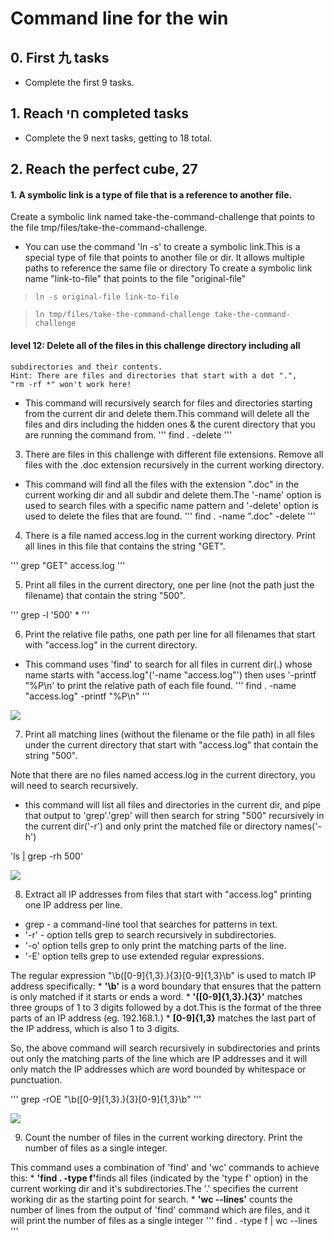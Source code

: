 # Command line for the win

## 0. First 九 tasks
* Complete the first 9 tasks.

## 1. Reach חי completed tasks
* Complete the 9 next tasks, getting to 18 total.

## 2. Reach the perfect cube, 27


#### 1. A symbolic link is a type of file that is a reference to another file.

Create a symbolic link named take-the-command-challenge that points to the file 
tmp/files/take-the-command-challenge.

* You can use the command 'ln -s' to create a symbolic link.This is a special
    type of file that points to another file or dir.
    It allows multiple paths to reference the same file or directory
    To create a symbolic link name "link-to-file" that points to the file
    "original-file"

>`ln -s original-file link-to-file`

>`ln tmp/files/take-the-command-challenge take-the-command-challenge`

#### level 12: Delete all of the files in this challenge directory including all 
    subdirectories and their contents.
    Hint: There are files and directories that start with a dot ".", 
    "rm -rf *" won't work here!

* This command will recursively search for files and directories starting
from the current dir and delete them.This command will delete all the files
and dirs including the hidden ones & the curent directory that you are
running the command from.
'''
find . -delete
'''

3. There are files in this challenge with different file extensions.
    Remove all files with the .doc extension recursively in the 
    current working directory.

* This command will find all the files with the extension ".doc" in the
current working dir and all subdir and delete them.The '-name' option is
used to search files with a specific name pattern and '-delete' option is
used to delete the files that are found.
'''
find . -name ".doc" -delete
'''

4. There is a file named access.log in the current working directory. 
Print all lines in this file that contains the string "GET".

'''
grep "GET" access.log
'''

5. Print all files in the current directory, one per line (not the path
just the filename) that contain the string "500".

'''
grep -l '500' *
'''

6. Print the relative file paths, one path per line for all filenames 
that start with "access.log" in the current directory.

* This command uses 'find' to search for all files in current dir(.) whose
name starts with "access.log"('-name "access.log"') then uses 
'-printf "%P\n' to print the relative path of each file found.
'''
find . -name "access.log" -printf "%P\n"
'''

[![](https://cmdchallenge.com/img/emojis/1F577.png)]()

7. Print all matching lines (without the filename or the file path) in all 
files under the current directory that start with "access.log" that 
contain the string "500".

Note that there are no files named access.log in the current directory, 
you will need to search recursively.

* this command will list all files and directories in the current dir, and
pipe that output to 'grep'.'grep' will then search for string "500" recursively
in the current dir('-r') and only print the matched file or directory
names('-h')

'ls | grep -rh 500'

[![](https://cmdchallenge.com/img/emojis/1F982.png)]()

8. Extract all IP addresses from files that start with "access.log" 
printing one IP address per line.

* grep - a command-line tool that searches for patterns in text.
* '-r' - option tells grep to search recursively in subdirectories.
* '-o' option tells grep to only print the matching parts of the line.
* '-E' option tells grep to use extended regular expressions.

The regular expression "\b([0-9]{1,3}\.){3}[0-9]{1,3}\b" is used to match
IP address specifically:
    * <b>'\b'</b> is a word boundary that ensures that the pattern is only matched
        if it starts or ends a word.
    * <b>'([0-9]{1,3}\.){3}'</b> matches three groups of 1 to 3 digits
        followed by a dot.This is the format of the three parts of an IP
        address (eg. 192.168.1.)
    * <b>[0-9]{1,3}</b> matches the last part of the IP address, which is
        also 1 to 3 digits.

So, the above command will search recursively in subdirectories and 
prints out only the matching parts of the line which are IP addresses and it 
will only match the IP addresses which are word bounded by whitespace or 
punctuation.

'''
grep -rOE "\b([0-9]{1,3}\.){3}[0-9]{1,3}\b"
'''

[![](https://cmdchallenge.com/img/emojis/1FAB0.png)]()

9. Count the number of files in the current working directory. 
Print the number of files as a single integer.

This command uses a combination of 'find' and 'wc' commands to achieve
this:
    * <b>'find . -type f'</b>finds all files (indicated by the 'type f' option)
        in the current working dir and it's subdirectories.The '.' 
        specifies the current working dir as the starting point for search.
    * <b>'wc --lines'</b>  counts the number of lines from the output of 
        'find' command which are files, and it will print the number of files
        as a single integer
'''
find . -type f | wc --lines
'''
